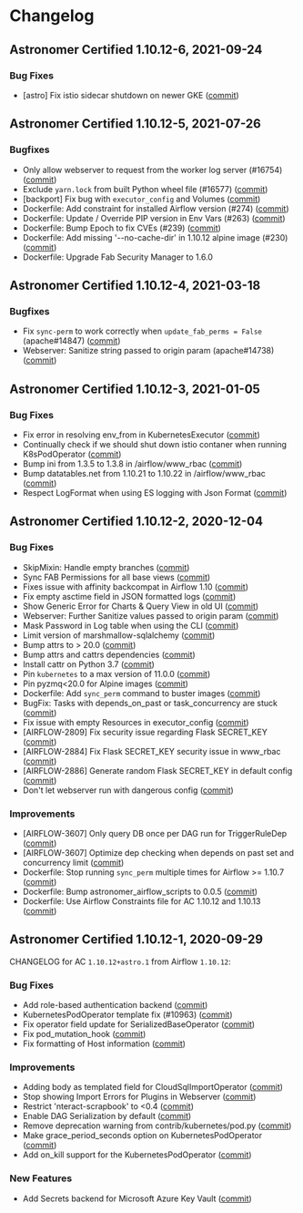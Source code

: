 # Changelog

Astronomer Certified 1.10.12-6, 2021-09-24
--------------------------------------------

### Bug Fixes

- [astro] Fix istio sidecar shutdown on newer GKE ([commit](https://github.com/astronomer/airflow/commit/c0d57d71f))

Astronomer Certified 1.10.12-5, 2021-07-26
-----------------------------------------------

### Bugfixes

- Only allow webserver to request from the worker log server (#16754) ([commit](https://github.com/astronomer/airflow/commit/0ec3decda))
- Exclude ``yarn.lock`` from built Python wheel file (#16577) ([commit](https://github.com/astronomer/airflow/commit/492573cd7))
- [backport] Fix bug with `executor_config` and Volumes ([commit](https://github.com/astronomer/airflow/commit/ae9a5ed41))
- Dockerfile: Add constraint for installed Airflow version (#274) ([commit](https://github.com/astronomer/ap-airflow/commit/60174ec))
- Dockerfile: Update / Override PIP version in Env Vars (#263) ([commit](https://github.com/astronomer/ap-airflow/commit/ab60218))
- Dockerfile: Bump Epoch to fix CVEs (#239) ([commit](https://github.com/astronomer/ap-airflow/commit/6522368))
- Dockerfile: Add missing '--no-cache-dir' in 1.10.12 alpine image (#230) ([commit](https://github.com/astronomer/ap-airflow/commit/6cc5015))
- Dockerfile: Upgrade Fab Security Manager to 1.6.0

Astronomer Certified 1.10.12-4, 2021-03-18
-----------------------------------------------

### Bugfixes

- Fix `sync-perm` to work correctly when `update_fab_perms = False` (apache#14847) ([commit](https://github.com/astronomer/airflow/commit/ee476eba705116cd4c2b01ede3645c13b6a226e6))
- Webserver: Sanitize string passed to origin param (apache#14738) ([commit](https://github.com/astronomer/airflow/commit/469faa82f5a449ea4d2c1317942b5ce5b2ae656f))

Astronomer Certified 1.10.12-3, 2021-01-05
-----------------------------------------------

### Bug Fixes

- Fix error in resolving env_from in KubernetesExecutor ([commit](https://github.com/astronomer/airflow/commit/b3b2a160026647069c1961b24cfcbc80d1a746c1))
- Continually check if we should shut down istio contaner when running K8sPodOperator ([commit](https://github.com/astronomer/airflow/commit/119b67569667ecb533f234edf7132c301fed140c))
- Bump ini from 1.3.5 to 1.3.8 in /airflow/www_rbac ([commit](https://github.com/astronomer/airflow/commit/588cfcf33942547e670de2edc73ed16b98967696))
- Bump datatables.net from 1.10.21 to 1.10.22 in /airflow/www_rbac ([commit](https://github.com/astronomer/airflow/commit/10cabc8b5dfb45a0adc6d3c4ae6efa0bbb265192))
- Respect LogFormat when using ES logging with Json Format ([commit](https://github.com/astronomer/airflow/commit/0bcd5fb8b43871def2841457ef7503009df8dc2c))

Astronomer Certified 1.10.12-2, 2020-12-04
-----------------------------------------------

### Bug Fixes

- SkipMixin: Handle empty branches ([commit](https://github.com/astronomer/airflow/commit/64a37512e))
- Sync FAB Permissions for all base views ([commit](https://github.com/astronomer/airflow/commit/3db82c98f))
- Fixes issue with affinity backcompat in Airflow 1.10 ([commit](https://github.com/astronomer/airflow/commit/aa13576d0))
- Fix empty asctime field in JSON formatted logs ([commit](https://github.com/astronomer/airflow/commit/21a9bd07c))
- Show Generic Error for Charts & Query View in old UI ([commit](https://github.com/astronomer/airflow/commit/d737558eb))
- Webserver: Further Sanitize values passed to origin param ([commit](https://github.com/astronomer/airflow/commit/728dbddf5))
- Mask Password in Log table when using the CLI ([commit](https://github.com/astronomer/airflow/commit/f746e3c75))
- Limit version of marshmallow-sqlalchemy ([commit](https://github.com/astronomer/airflow/commit/97a39dd19))
- Bump attrs to > 20.0 ([commit](https://github.com/astronomer/airflow/commit/2379b6a23))
- Bump attrs and cattrs dependencies ([commit](https://github.com/astronomer/airflow/commit/dad229d71))
- Install cattr on Python 3.7 ([commit](https://github.com/astronomer/airflow/commit/dacc4ab8c))
- Pin `kubernetes` to a max version of 11.0.0 ([commit](https://github.com/astronomer/airflow/commit/d9a90c26c))
- Pin pyzmq<20.0 for Alpine images ([commit](https://github.com/astronomer/ap-airflow/commit/3059797))
- Dockerfile: Add `sync_perm` command to buster images ([commit](https://github.com/astronomer/ap-airflow/commit/5a28d3f))
- BugFix: Tasks with depends_on_past or task_concurrency are stuck ([commit](https://github.com/astronomer/airflow/commit/381a55009))
- Fix issue with empty Resources in executor_config ([commit](https://github.com/astronomer/airflow/commit/d5b89e88e))
- [AIRFLOW-2809] Fix security issue regarding Flask SECRET_KEY ([commit](https://github.com/astronomer/airflow/commit/91f64a3d1))
- [AIRFLOW-2884] Fix Flask SECRET_KEY security issue in www_rbac ([commit](https://github.com/astronomer/airflow/commit/f0b4547d5))
- [AIRFLOW-2886] Generate random Flask SECRET_KEY in default config ([commit](https://github.com/astronomer/airflow/commit/2efe39197))
- Don't let webserver run with dangerous config ([commit](https://github.com/astronomer/airflow/commit/075d4ddb0))

### Improvements

- [AIRFLOW-3607] Only query DB once per DAG run for TriggerRuleDep ([commit](https://github.com/astronomer/airflow/commit/7693514bb))
- [AIRFLOW-3607] Optimize dep checking when depends on past set and concurrency limit ([commit](https://github.com/astronomer/airflow/commit/63bb7f3ae))
- Dockerfile: Stop running `sync_perm` multiple times for Airflow >= 1.10.7 ([commit](https://github.com/astronomer/ap-airflow/commit/9c10dcf))
- Dockerfile: Bump astronomer_airflow_scripts to 0.0.5 ([commit](https://github.com/astronomer/ap-airflow/commit/42b4169))
- Dockerfile: Use Airflow Constraints file for AC 1.10.12 and 1.10.13 ([commit](https://github.com/astronomer/ap-airflow/commit/e968f12))

Astronomer Certified 1.10.12-1, 2020-09-29
-----------------------------------------------

CHANGELOG for AC `1.10.12+astro.1` from Airflow `1.10.12`:

### Bug Fixes

- Add role-based authentication backend ([commit](https://github.com/astronomer/airflow/commit/49d4840))
- KubernetesPodOperator template fix (#10963) ([commit](https://github.com/astronomer/airflow/commit/259f1b797))
- Fix operator field update for SerializedBaseOperator ([commit](https://github.com/astronomer/airflow/commit/cfc9732d7))
- Fix pod_mutation_hook ([commit](https://github.com/astronomer/airflow/commit/73b5fe1aa))
- Fix formatting of Host information ([commit](https://github.com/astronomer/airflow/commit/4d820744c))

### Improvements

- Adding body as templated field for CloudSqlImportOperator ([commit](https://github.com/astronomer/airflow/commit/18e3a3b))
- Stop showing Import Errors for Plugins in Webserver ([commit](https://github.com/astronomer/airflow/commit/ac17612))
- Restrict 'nteract-scrapbook' to <0.4 ([commit](https://github.com/astronomer/airflow/commit/b4312ef))
- Enable DAG Serialization by default ([commit](https://github.com/astronomer/airflow/commit/8da0ad8))
- Remove deprecation warning from contrib/kubernetes/pod.py ([commit](https://github.com/astronomer/airflow/commit/5721d39))
- Make grace_period_seconds option on KubernetesPodOperator ([commit](https://github.com/astronomer/airflow/commit/236b9b3b2))
- Add on_kill support for the KubernetesPodOperator ([commit](https://github.com/astronomer/airflow/commit/ce94497cc))

### New Features

- Add Secrets backend for Microsoft Azure Key Vault ([commit](https://github.com/astronomer/airflow/commit/908515f13))
